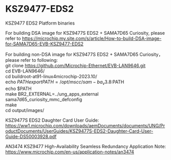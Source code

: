 # KSZ9477-EDS2
KSZ9477 EDS2 Platform binaries

For building DSA image for KSZ9477S EDS2 + SAMA7D65 Curiosity, please refer to https://microchip.my.site.com/s/article/How-to-build-DSA-image-for-SAMA7D65-EVB-KSZ9477-EDS2

For building non-DSA image for KSZ9477S EDS2 + SAMA7D65 Curiosity，please refer to following:  
git clone https://github.com/Microchip-Ethernet/EVB-LAN9646.git  
cd EVB-LAN9646/  
cd buildroot-at91-linux4microchip-2023.10/  
echo $PATH  
export PATH=/opt/mscc/sam-ba_v3.8:$PATH  
echo $PATH  
make BR2_EXTERNAL=../ung_apps_external sama7d65_curiosity_mmc_defconfig  
make  
cd output/images/  

KSZ9477S EDS2 Daughter Card User Guide:  
https://ww1.microchip.com/downloads/aemDocuments/documents/UNG/ProductDocuments/UserGuides/KSZ9477S-EDS2-Daughter-Card-User-Guide-DS50003928.pdf  

AN3474 KSZ9477 High-Availability Seamless Redundancy Application Note:  
https://www.microchip.com/en-us/application-notes/an3474  
